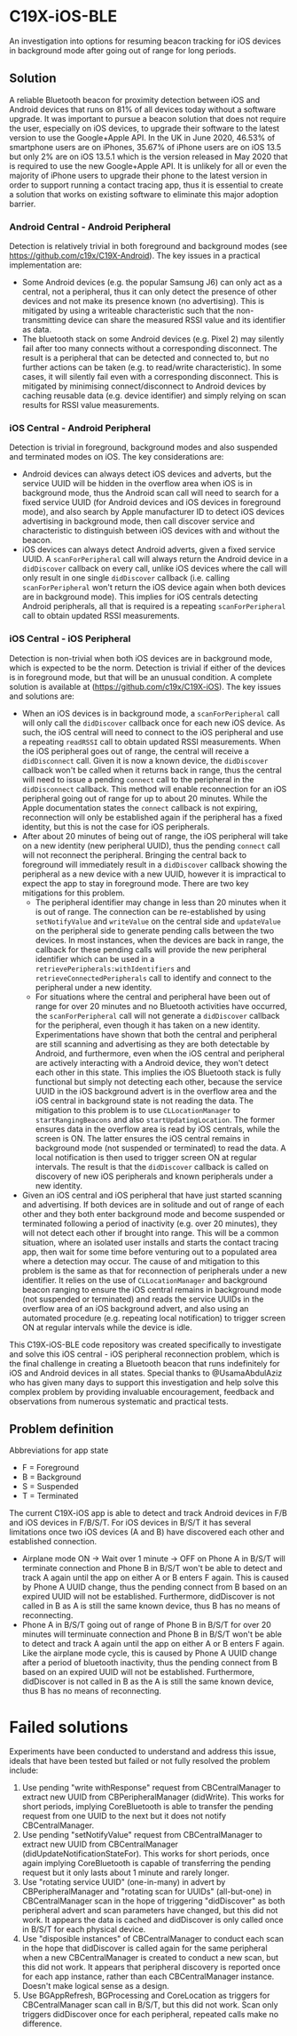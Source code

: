# C19X-iOS-BLE
An investigation into options for resuming beacon tracking for iOS devices in background mode after going out of range for long periods. 

## Solution
A reliable Bluetooth beacon for proximity detection between iOS and Android devices that runs on 81% of all devices today without a software upgrade. It was important to pursue a beacon solution that does not require the user, especially on iOS devices, to upgrade their software to the latest version to use the Google+Apple API. In the UK in June 2020, 46.53% of smartphone users are on iPhones, 35.67% of iPhone users are on iOS 13.5 but only 2% are on iOS 13.5.1 which is the version released in May 2020 that is required to use the new Google+Apple API. It is unlikely for all or even the majority of iPhone users to upgrade their phone to the latest version in order to support running a contact tracing app, thus it is essential to create a solution that works on existing software to eliminate this major adoption barrier. 

### Android Central - Android Peripheral 
Detection is relatively trivial in both foreground and background modes (see https://github.com/c19x/C19X-Android). The key issues in a practical implementation are:
- Some Android devices (e.g. the popular Samsung J6) can only act as a central, not a peripheral, thus it can only detect the presence of other devices and not make its presence known (no advertising). This is mitigated by using a writeable characteristic such that the non-transmitting device can share the measured RSSI value and its identifier as data.
- The bluetooth stack on some Android devices (e.g. Pixel 2) may silently fail after too many connects without a corresponding disconnect. The result is a peripheral that can be detected and connected to, but no further actions can be taken (e.g. to read/write characteristic). In some cases, it will silently fail even with a corresponding disconnect. This is mitigated by minimising connect/disconnect to Android devices by caching reusable data (e.g. device identifier) and simply relying on scan results for RSSI value measurements.

### iOS Central - Android Peripheral
Detection is trivial in foreground, background modes and also suspended and terminated modes on iOS. The key considerations are:
- Android devices can always detect iOS devices and adverts, but the service UUID will be hidden in the overflow area when iOS is in background mode, thus the Android scan call will need to search for a fixed service UUID (for Android devices and iOS devices in foreground mode), and also search by Apple manufacturer ID to detect iOS devices advertising in background mode, then call discover service and characteristic to distinguish between iOS devices with and without the beacon.
- iOS devices can always detect Android adverts, given a fixed service UUID. A `scanForPeripheral` call will always return the Android device in a `didDiscover` callback on every call, unlike iOS devices where the call will only result in one single `didDiscover` callback (i.e. calling `scanForPeripheral` won't return the iOS device again when both devices are in background mode). This implies for iOS centrals detecting Android peripherals, all that is required is a repeating `scanForPeripheral` call to obtain updated RSSI measurements.

### iOS Central - iOS Peripheral
Detection is non-trivial when both iOS devices are in background mode, which is expected to be the norm. Detection is trivial if either of the devices is in foreground mode, but that will be an unusual condition. A complete solution is available at (https://github.com/c19x/C19X-iOS). The key issues and solutions are:
- When an iOS devices is in background mode, a `scanForPeripheral` call will only call the `didDiscover` callback once for each new iOS device. As such, the iOS central will need to connect to the iOS peripheral and use a repeating `readRSSI` call to obtain updated RSSI measurements. When the iOS peripheral goes out of range, the central will receive a `didDisconnect` call. Given it is now a known device, the `didDiscover` callback won't be called when it returns back in range, thus the central will need to issue a pending `connect` call to the peripheral in the `didDisconnect` callback. This method will enable reconnection for an iOS peripheral going out of range for up to about 20 minutes. While the Apple documentation states the `connect` callback is not expiring, reconnection will only be established again if the peripheral has a fixed identity, but this is not the case for iOS peripherals.
- After about 20 minutes of being out of range, the iOS peripheral will take on a new identity (new peripheral UUID), thus the pending `connect` call will not reconnect the peripheral. Bringing the central back to foreground will immediately result in a `didDiscover` callback showing the peripheral as a new device with a new UUID, however it is impractical to expect the app to stay in foreground mode. There are two key mitigations for this problem.
  - The peripheral identifier may change in less than 20 minutes when it is out of range. The connection can be re-established by using `setNotifyValue` and `writeValue` on the central side and `updateValue` on the peripheral side to generate pending calls between the two devices. In most instances, when the devices are back in range, the callback for these pending calls will provide the new peripheral identifier which can be used in a `retrievePeripherals:withIdentifiers` and `retrieveConnectedPeripherals` call to identify and connect to the peripheral under a new identity.
  - For situations where the central and peripheral have been out of range for over 20 minutes and no Bluetooth activities have occurred, the `scanForPeripheral` call will not generate a `didDiscover` callback for the peripheral, even though it has taken on a new identity. Experimentations have shown that both the central and peripheral are still scanning and advertising as they are both detectable by Android, and furthermore, even when the iOS central and peripheral are actively interacting with a Android device, they won't detect each other in this state. This implies the iOS Bluetooth stack is fully functional but simply not detecting each other, because the service UUID in the iOS background advert is in the overflow area and the iOS central in background state is not reading the data. The mitigation to this problem is to use `CLLocationManager` to `startRangingBeacons` and also `startUpdatingLocation`. The former ensures data in the overflow area is read by iOS centrals, while the screen is ON. The latter ensures the iOS central remains in background mode (not suspended or terminated) to read the data. A local notification is then used to trigger screen ON at regular intervals. The result is that the `didDiscover` callback is called on discovery of new iOS peripherals and known peripherals under a new identity.
- Given an iOS central and iOS peripheral that have just started scanning and advertising. If both devices are in solitude and out of range of each other and they both enter background mode and become suspended or terminated following a period of inactivity (e.g. over 20 minutes), they will not detect each other if brought into range. This will be a common situation, where an isolated user installs and starts the contact tracing app, then wait for some time before venturing out to a populated area where a detection may occur. The cause of and mitigation to this problem is the same as that for reconnection of peripherals under a new identifier. It relies on the use of `CLLocationManager` and background beacon ranging to ensure the iOS central remains in background mode (not suspended or terminated) and reads the service UUIDs in the overflow area of an iOS background advert, and also using an automated procedure (e.g. repeating local notification) to trigger screen ON at regular intervals while the device is idle.

This C19X-iOS-BLE code repository was created specifically to investigate and solve this iOS central - iOS peripheral reconnection problem, which is the final challenge in creating a Bluetooth beacon that runs indefinitely for iOS and Android devices in all states. Special thanks to @UsamaAbdulAziz who has given many days to support this investigation and help solve this complex problem by providing invaluable encouragement, feedback and observations from numerous systematic and practical tests.

## Problem definition
Abbreviations for app state
- F = Foreground
- B = Background
- S = Suspended
- T = Terminated

The current C19X-iOS app is able to detect and track Android devices in F/B and iOS devices in F/B/S/T. For iOS devices in B/S/T it has several limitations once two iOS devices (A and B) have discovered each other and established connection.
- Airplane mode ON -> Wait over 1 minute -> OFF on Phone A in B/S/T will terminate connection and Phone B in B/S/T won't be able to detect and track A again until the app on either A or B enters F again. This is caused by Phone A UUID change, thus the pending connect from B based on an expired UUID will not be established. Furthermore, didDiscover is not called in B as A is still the same known device, thus B has no means of reconnecting.
- Phone A in B/S/T going out of range of Phone B in B/S/T for over 20 minutes will terminuate connection and Phone B in B/S/T won't be able to detect and track A again until the app on either A or B enters F again. Like the airplane mode cycle, this is caused by Phone A UUID change after a period of bluetooth inactivity, thus the pending connect from B based on an expired UUID will not be established. Furthermore, didDiscover is not called in B as the A is still the same known device, thus B has no means of reconnecting.

# Failed solutions
Experiments have been conducted to understand and address this issue, ideals that have been tested but failed or not fully resolved the problem include:
1. Use pending "write withResponse" request from CBCentralManager to extract new UUID from CBPeripheralManager (didWrite). This works for short periods, implying CoreBluetooth is able to transfer the pending request from one UUID to the next but it does not notify CBCentralManager.
2. Use pending "setNotifyValue" request from CBCentralManager to extract new UUID from CBCentralManager (didUpdateNotificationStateFor). This works for short periods, once again implying CoreBluetooth is capable of transferring the pending request but it only lasts about 1 minute and rarely longer.
3. Use "rotating service UUID" (one-in-many) in advert by CBPeripheralManager and "rotating scan for UUIDs" (all-but-one) in CBCentralManager scan in the hope of triggering "didDiscover" as both peripheral advert and scan parameters have changed, but this did not work. It appears the data is cached and didDiscover is only called once in B/S/T for each physical device.
4. Use "disposible instances" of CBCentralManager to conduct each scan in the hope that didDiscover is called again for the same peripheral when a new CBCentralManager is created to conduct a new scan, but this did not work. It appears that peripheral discovery is reported once for each app instance, rather than each CBCentralManager instance. Doesn't make logical sense as a design.
5. Use BGAppRefresh, BGProcessing and CoreLocation as triggers for CBCentralManager scan call in B/S/T, but this did not work. Scan only triggers didDiscover once for each peripheral, repeated calls make no difference.
